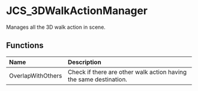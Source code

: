 # JCS_3DWalkActionManager

Manages all the 3D walk action in scene.

## Functions

| Name | Description |
|:---|:---|
| OverlapWithOthers | Check if there are other walk action having the same destination. |
